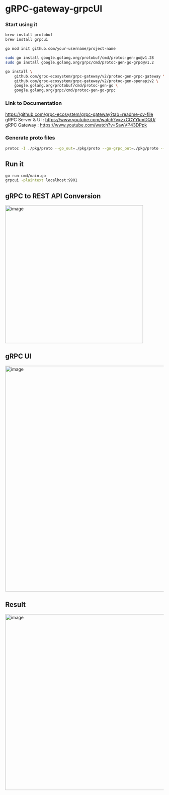 # gRPC-gateway-grpcUI

### Start using it

```bash
brew install protobuf
brew install grpcui

go mod init github.com/your-username/project-name 

sudo go install google.golang.org/protobuf/cmd/protoc-gen-go@v1.28
sudo go install google.golang.org/grpc/cmd/protoc-gen-go-grpc@v1.2

go install \      
    github.com/grpc-ecosystem/grpc-gateway/v2/protoc-gen-grpc-gateway \
    github.com/grpc-ecosystem/grpc-gateway/v2/protoc-gen-openapiv2 \
    google.golang.org/protobuf/cmd/protoc-gen-go \
    google.golang.org/grpc/cmd/protoc-gen-go-grpc

```

### Link to Documentation

https://github.com/grpc-ecosystem/grpc-gateway?tab=readme-ov-file
gRPC Server & UI : https://www.youtube.com/watch?v=zxCCYYkmDQU/ 
gRPC Gateway : https://www.youtube.com/watch?v=SawVP43DPpk

### Generate proto files

```bash
protoc -I ./pkg/proto --go_out=./pkg/proto --go-grpc_out=./pkg/proto --grpc-gateway_out=. --go_opt paths=source_relative --go-grpc_opt paths=source_relative ./pkg/proto/intern.proto
```

## Run it

```bash
go run cmd/main.go
grpcui -plaintext localhost:9901
```

## gRPC to REST API Conversion

<img width="438" alt="image" src="https://github.com/muhammadfarhankt/gRPC-gateway-grpcUI/assets/50117098/f4483198-bf45-49f5-b37a-ff1b70b319db">

## gRPC UI

<img width="717" alt="image" src="https://github.com/muhammadfarhankt/gRPC-gateway-grpcUI/assets/50117098/f7091a95-8af2-44b5-9797-83c82c65deb6">

## Result

<img width="559" alt="image" src="https://github.com/muhammadfarhankt/gRPC-gateway-grpcUI/assets/50117098/8913ad3e-a682-4051-b139-5ebeacd6b1f1">


